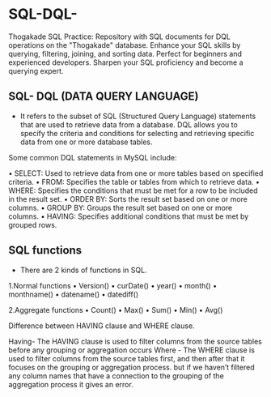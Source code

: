 # SQL-DQL-
Thogakade SQL Practice: Repository with SQL documents for DQL operations on the "Thogakade" database. 
                        Enhance your SQL skills by querying, filtering, joining, and sorting data. 
                        Perfect for beginners and experienced developers. Sharpen your SQL proficiency and become a querying expert.

SQL- DQL (DATA QUERY LANGUAGE)
--------------------------------------
* It refers to the subset of SQL (Structured Query Language) statements that are used to retrieve data from a
 database. DQL allows you to specify the criteria and conditions for selecting and retrieving specific data from one or
 more database tables.

Some common DQL statements in MySQL include:

•	SELECT: Used to retrieve data from one or more tables based on specified criteria.
•	FROM: Specifies the table or tables from which to retrieve data.
•	WHERE: Specifies the conditions that must be met for a row to be included in the result set.
•	ORDER BY: Sorts the result set based on one or more columns.
•	GROUP BY: Groups the result set based on one or more columns.
•	HAVING: Specifies additional conditions that must be met by grouped rows.

SQL functions
-------------------
* There are 2 kinds of functions in SQL.

1.Normal functions
•	Version()
•	curDate()
•	year()
•	month()
•	monthname()
•	datename()
•	datediff()

2.Aggregate functions
•	Count()
•	Max()
•	Sum()
•	Min()
•	Avg()

Difference between HAVING clause and WHERE clause.

Having- The HAVING clause is used to filter columns from the source tables before any grouping or aggregation occurs
Where - The WHERE clause is used to filter columns from the source tables first, and then after that it focuses on the grouping 
        or aggregation process. but if we haven’t filtered any column names that have a connection to the grouping of the aggregation 
        process it gives an error.
	

